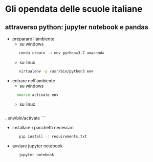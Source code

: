 # Gli opendata delle scuole italiane
## attraverso python: jupyter notebook e pandas

- preparare l'ambiente
  - su windows 
  ```bash 
     conda create -n env python=3.7 anaconda
  ```
  - su linux
  ```bash
     virtualenv -p /usr/bin/python3 env
   ```
- entrare nell'ambiente
  - su windows
  ```bash
    source activate env
  ```
  - su linux
    ```bash
.      env/bin/activate
    ``` 
- installare i pacchetti necessari
  ```bash
     pip install -r requirements.txt
  ```
- avviare jupyter notebook
  ```bash
     jupyter notebook
  ```
